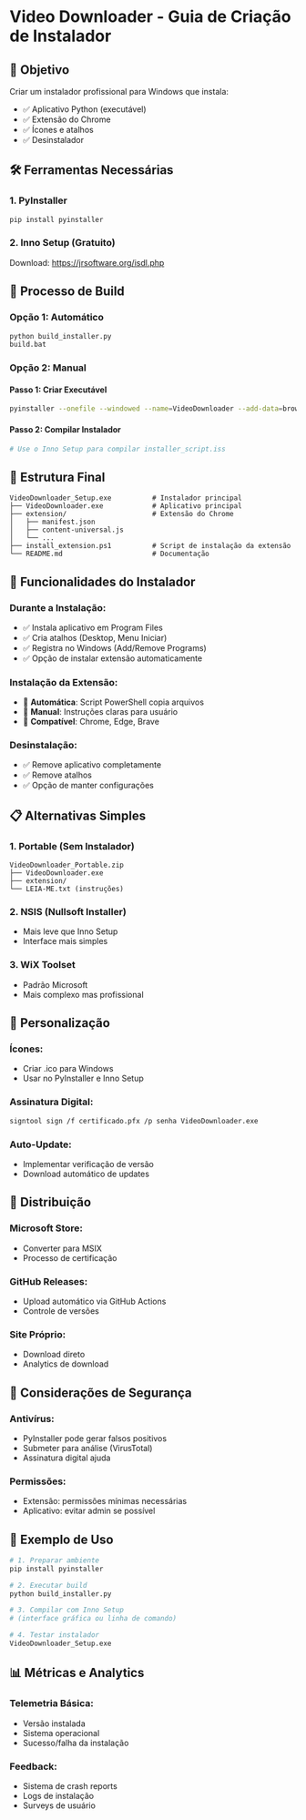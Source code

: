 # Video Downloader - Guia de Criação de Instalador

## 🎯 Objetivo

Criar um instalador profissional para Windows que instala:

- ✅ Aplicativo Python (executável)
- ✅ Extensão do Chrome
- ✅ Ícones e atalhos
- ✅ Desinstalador

## 🛠️ Ferramentas Necessárias

### 1. PyInstaller

```bash
pip install pyinstaller
```

### 2. Inno Setup (Gratuito)

Download: https://jrsoftware.org/isdl.php

## 🚀 Processo de Build

### Opção 1: Automático

```bash
python build_installer.py
build.bat
```

### Opção 2: Manual

#### Passo 1: Criar Executável

```bash
pyinstaller --onefile --windowed --name=VideoDownloader --add-data=browser-extension;browser-extension src/videodl/main.py
```

#### Passo 2: Compilar Instalador

```bash
# Use o Inno Setup para compilar installer_script.iss
```

## 📁 Estrutura Final

```
VideoDownloader_Setup.exe          # Instalador principal
├── VideoDownloader.exe            # Aplicativo principal
├── extension/                     # Extensão do Chrome
│   ├── manifest.json
│   ├── content-universal.js
│   └── ...
├── install_extension.ps1          # Script de instalação da extensão
└── README.md                      # Documentação
```

## 🔧 Funcionalidades do Instalador

### Durante a Instalação:

- ✅ Instala aplicativo em Program Files
- ✅ Cria atalhos (Desktop, Menu Iniciar)
- ✅ Registra no Windows (Add/Remove Programs)
- ✅ Opção de instalar extensão automaticamente

### Instalação da Extensão:

- 🎯 **Automática**: Script PowerShell copia arquivos
- 🎯 **Manual**: Instruções claras para usuário
- 🎯 **Compatível**: Chrome, Edge, Brave

### Desinstalação:

- ✅ Remove aplicativo completamente
- ✅ Remove atalhos
- ✅ Opção de manter configurações

## 📋 Alternativas Simples

### 1. Portable (Sem Instalador)

```
VideoDownloader_Portable.zip
├── VideoDownloader.exe
├── extension/
└── LEIA-ME.txt (instruções)
```

### 2. NSIS (Nullsoft Installer)

- Mais leve que Inno Setup
- Interface mais simples

### 3. WiX Toolset

- Padrão Microsoft
- Mais complexo mas profissional

## 🎨 Personalização

### Ícones:

- Criar .ico para Windows
- Usar no PyInstaller e Inno Setup

### Assinatura Digital:

```bash
signtool sign /f certificado.pfx /p senha VideoDownloader.exe
```

### Auto-Update:

- Implementar verificação de versão
- Download automático de updates

## 📱 Distribuição

### Microsoft Store:

- Converter para MSIX
- Processo de certificação

### GitHub Releases:

- Upload automático via GitHub Actions
- Controle de versões

### Site Próprio:

- Download direto
- Analytics de download

## 🔐 Considerações de Segurança

### Antivírus:

- PyInstaller pode gerar falsos positivos
- Submeter para análise (VirusTotal)
- Assinatura digital ajuda

### Permissões:

- Extensão: permissões mínimas necessárias
- Aplicativo: evitar admin se possível

## 🎯 Exemplo de Uso

```bash
# 1. Preparar ambiente
pip install pyinstaller

# 2. Executar build
python build_installer.py

# 3. Compilar com Inno Setup
# (interface gráfica ou linha de comando)

# 4. Testar instalador
VideoDownloader_Setup.exe
```

## 📊 Métricas e Analytics

### Telemetria Básica:

- Versão instalada
- Sistema operacional
- Sucesso/falha da instalação

### Feedback:

- Sistema de crash reports
- Logs de instalação
- Surveys de usuário
